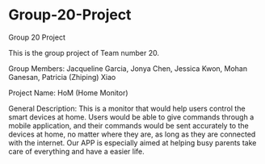 # Group-20-Project
Group 20 Project

This is the group project of Team number 20.

Group Members: Jacqueline Garcia, Jonya Chen, Jessica Kwon, Mohan Ganesan, Patricia (Zhiping) Xiao

Project Name: HoM (Home Monitor)

General Description: This is a monitor that would help users control the smart devices at home. Users would be able to give commands through a mobile application, and their commands would be sent accurately to the devices at home, no matter where they are, as long as they are connected with the internet. Our APP is especially aimed at helping busy parents take care of everything and have a easier life.